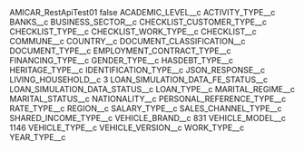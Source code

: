 <?xml version="1.0" encoding="UTF-8"?>
<CustomMetadata xmlns="http://soap.sforce.com/2006/04/metadata" xmlns:xsi="http://www.w3.org/2001/XMLSchema-instance" xmlns:xsd="http://www.w3.org/2001/XMLSchema">
    <label>AMICAR_RestApiTest01</label>
    <protected>false</protected>
    <values>
        <field>ACADEMIC_LEVEL__c</field>
        <value xsi:nil="true"/>
    </values>
    <values>
        <field>ACTIVITY_TYPE__c</field>
        <value xsi:nil="true"/>
    </values>
    <values>
        <field>BANKS__c</field>
        <value xsi:nil="true"/>
    </values>
    <values>
        <field>BUSINESS_SECTOR__c</field>
        <value xsi:nil="true"/>
    </values>
    <values>
        <field>CHECKLIST_CUSTOMER_TYPE__c</field>
        <value xsi:nil="true"/>
    </values>
    <values>
        <field>CHECKLIST_TYPE__c</field>
        <value xsi:nil="true"/>
    </values>
    <values>
        <field>CHECKLIST_WORK_TYPE__c</field>
        <value xsi:nil="true"/>
    </values>
    <values>
        <field>CHECKLIST__c</field>
        <value xsi:nil="true"/>
    </values>
    <values>
        <field>COMMUNE__c</field>
        <value xsi:nil="true"/>
    </values>
    <values>
        <field>COUNTRY__c</field>
        <value xsi:nil="true"/>
    </values>
    <values>
        <field>DOCUMENT_CLASSIFICATION__c</field>
        <value xsi:nil="true"/>
    </values>
    <values>
        <field>DOCUMENT_TYPE__c</field>
        <value xsi:nil="true"/>
    </values>
    <values>
        <field>EMPLOYMENT_CONTRACT_TYPE__c</field>
        <value xsi:nil="true"/>
    </values>
    <values>
        <field>FINANCING_TYPE__c</field>
        <value xsi:nil="true"/>
    </values>
    <values>
        <field>GENDER_TYPE__c</field>
        <value xsi:nil="true"/>
    </values>
    <values>
        <field>HASDEBT_TYPE__c</field>
        <value xsi:nil="true"/>
    </values>
    <values>
        <field>HERITAGE_TYPE__c</field>
        <value xsi:nil="true"/>
    </values>
    <values>
        <field>IDENTIFICATION_TYPE__c</field>
        <value xsi:nil="true"/>
    </values>
    <values>
        <field>JSON_RESPONSE__c</field>
        <value xsi:nil="true"/>
    </values>
    <values>
        <field>LIVING_HOUSEHOLD__c</field>
        <value xsi:type="xsd:string">3</value>
    </values>
    <values>
        <field>LOAN_SIMULATION_DATA_FE_STATUS__c</field>
        <value xsi:nil="true"/>
    </values>
    <values>
        <field>LOAN_SIMULATION_DATA_STATUS__c</field>
        <value xsi:nil="true"/>
    </values>
    <values>
        <field>LOAN_TYPE__c</field>
        <value xsi:nil="true"/>
    </values>
    <values>
        <field>MARITAL_REGIME__c</field>
        <value xsi:nil="true"/>
    </values>
    <values>
        <field>MARITAL_STATUS__c</field>
        <value xsi:nil="true"/>
    </values>
    <values>
        <field>NATIONALITY__c</field>
        <value xsi:nil="true"/>
    </values>
    <values>
        <field>PERSONAL_REFERENCE_TYPE__c</field>
        <value xsi:nil="true"/>
    </values>
    <values>
        <field>RATE_TYPE__c</field>
        <value xsi:nil="true"/>
    </values>
    <values>
        <field>REGION__c</field>
        <value xsi:nil="true"/>
    </values>
    <values>
        <field>SALARY_TYPE__c</field>
        <value xsi:nil="true"/>
    </values>
    <values>
        <field>SALES_CHANNEL_TYPE__c</field>
        <value xsi:nil="true"/>
    </values>
    <values>
        <field>SHARED_INCOME_TYPE__c</field>
        <value xsi:nil="true"/>
    </values>
    <values>
        <field>VEHICLE_BRAND__c</field>
        <value xsi:type="xsd:string">831</value>
    </values>
    <values>
        <field>VEHICLE_MODEL__c</field>
        <value xsi:type="xsd:string">1146</value>
    </values>
    <values>
        <field>VEHICLE_TYPE__c</field>
        <value xsi:nil="true"/>
    </values>
    <values>
        <field>VEHICLE_VERSION__c</field>
        <value xsi:nil="true"/>
    </values>
    <values>
        <field>WORK_TYPE__c</field>
        <value xsi:nil="true"/>
    </values>
    <values>
        <field>YEAR_TYPE__c</field>
        <value xsi:nil="true"/>
    </values>
</CustomMetadata>
